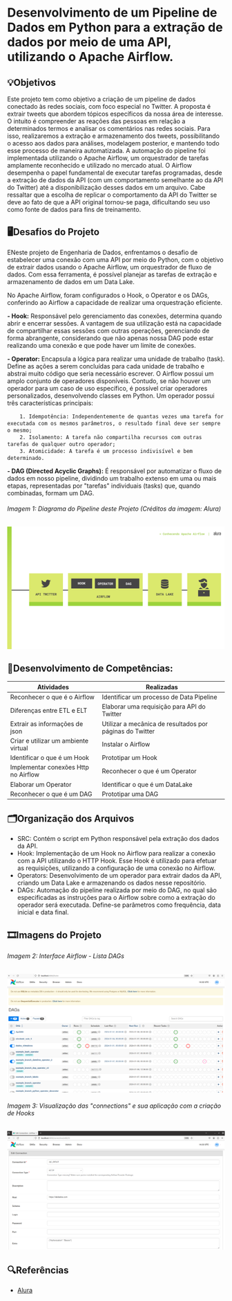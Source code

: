 # Desenvolvimento de um Pipeline de Dados em Python para a extração de dados por meio de uma API, utilizando o Apache Airflow.

## 💡Objetivos
Este projeto tem como objetivo a criação de um pipeline de dados conectado às redes sociais, com foco especial no Twitter. A proposta é extrair tweets que abordem tópicos específicos da nossa área de interesse.
O intuito é compreender as reações das pessoas em relação a determinados termos e analisar os comentários nas redes sociais. Para isso, realizaremos a extração e armazenamento dos tweets, possibilitando o acesso aos dados para análises, modelagem posterior, e mantendo todo esse processo de maneira automatizada.
A automação do pipeline foi implementada utilizando o Apache Airflow, um orquestrador de tarefas amplamente reconhecido e utilizado no mercado atual. O Airflow desempenha o papel fundamental de executar tarefas programadas, desde a extração de dados da API (com um comportamento semelhante ao da API do Twitter) até a disponibilização desses dados em um arquivo.
Cabe ressaltar que a escolha de replicar o comportamento da API do Twitter se deve ao fato de que a API original tornou-se paga, dificultando seu uso como fonte de dados para fins de treinamento.


## 🖥️Desafios do Projeto
ENeste projeto de Engenharia de Dados, enfrentamos o desafio de estabelecer uma conexão com uma API por meio do Python, com o objetivo de extrair dados usando o Apache Airflow, um orquestrador de fluxo de dados. Com essa ferramenta, é possível planejar as tarefas de extração e armazenamento de dados em um Data Lake.

No Apache Airflow, foram configurados o Hook, o Operator e os DAGs, conferindo ao Airflow a capacidade de realizar uma orquestração eficiente.

**- Hook:** Responsável pelo gerenciamento das conexões, determina quando abrir e encerrar sessões. A vantagem de sua utilização está na capacidade de compartilhar essas sessões com outras operações, gerenciando de forma abrangente, considerando que não apenas nossa DAG pode estar realizando uma conexão e que pode haver um limite de conexões.

**- Operator:** Encapsula a lógica para realizar uma unidade de trabalho (task). Define as ações a serem concluídas para cada unidade de trabalho e abstrai muito código que seria necessário escrever. O Airflow possui um amplo conjunto de operadores disponíveis. Contudo, se não houver um operador para um caso de uso específico, é possível criar operadores personalizados, desenvolvendo classes em Python. Um operador possui três características principais:

        1. Idempotência: Independentemente de quantas vezes uma tarefa for executada com os mesmos parâmetros, o resultado final deve ser sempre o mesmo;
        2. Isolamento: A tarefa não compartilha recursos com outras tarefas de qualquer outro operador;
        3. Atomicidade: A tarefa é um processo indivisível e bem determinado.

**- DAG (Directed Acyclic Graphs):** É responsável por automatizar o fluxo de dados em nosso pipeline, dividindo um trabalho extenso em uma ou mais etapas, representadas por "tarefas" individuais (tasks) que, quando combinadas, formam um DAG.

###### Imagem 1: Diagrama do Pipeline deste Projeto (Créditos da imagem: Alura)
<img src="/assets/img/img_projeto02_diagrama_pipeline.png">

## 📄Desenvolvimento de Competências:
|Atividades|Realizadas |
|----------|-----------|
| Reconhecer o que é o Airflow | Identificar um processo de Data Pipeline |
| Diferenças entre ETL e ELT | Elaborar uma requisição para API do Twitter |
| Extrair as informações de json | Utilizar a mecânica de resultados por páginas do Twitter |
| Criar e utilizar um ambiente virtual | Instalar o Airflow |
| Identificar o que é um Hook | Prototipar um Hook |
| Implementar conexões Http no Airflow | Reconhecer o que é um Operator |
| Elaborar um Operator | Identificar o que é um DataLake |
| Reconhecer o que é um DAG | Prototipar uma DAG |

## 🗂️Organização dos Arquivos
- SRC: Contém o script em Python responsável pela extração dos dados da API.
- Hook: Implementação de um Hook no Airflow para realizar a conexão com a API utilizando o HTTP Hook. Esse Hook é utilizado para efetuar as requisições, utilizando a configuração de uma conexão no Airflow.
- Operators: Desenvolvimento de um operador para extrair dados da API, criando um Data Lake e armazenando os dados nesse repositório.
- DAGs: Automação do pipeline realizada por meio do DAG, no qual são especificadas as instruções para o Airflow sobre como a extração do operador será executada. Define-se parâmetros como frequência, data inicial e data final.

## 🎞️Imagens do Projeto

###### Imagem 2: Interface Airflow - Lista DAGs
<img src="/assets/img/img_projeto02_dags.png">

###### Imagem 3: Visualização das "connections" e sua aplicação com a criação de Hooks
<img src="/assets/img/img_projeto02_connection.png">


## 🔍Referências
- [Alura](https://www.alura.com.br/)
